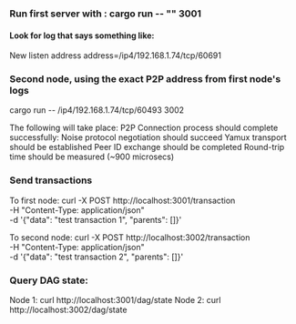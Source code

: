 ### Run first server with : cargo run -- "" 3001

#### Look for log that says something like:
New listen address address=/ip4/192.168.1.74/tcp/60691




### Second node, using the exact P2P address from first node's logs
cargo run -- /ip4/192.168.1.74/tcp/60493 3002

The following will take place:
P2P Connection process should complete successfully:
Noise protocol negotiation should succeed
Yamux transport should be established
Peer ID exchange should be completed
Round-trip time should be  measured (~900 microsecs)

### Send transactions

To first node:
curl -X POST http://localhost:3001/transaction \
  -H "Content-Type: application/json" \
  -d '{"data": "test transaction 1", "parents": []}'

To second node:
curl -X POST http://localhost:3002/transaction \
  -H "Content-Type: application/json" \
  -d '{"data": "test transaction 2", "parents": []}'

### Query DAG state:

Node 1: curl http://localhost:3001/dag/state 
Node 2: curl http://localhost:3002/dag/state 

